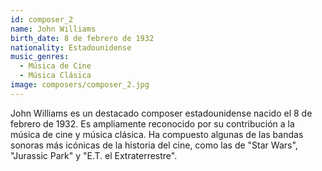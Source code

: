 ```yaml
---
id: composer_2
name: John Williams
birth_date: 8 de febrero de 1932
nationality: Estadounidense
music_genres: 
  - Música de Cine 
  - Música Clásica
image: composers/composer_2.jpg
---
```


John Williams es un destacado composer estadounidense nacido el 8 de febrero de 1932. Es ampliamente reconocido por su contribución a la música de cine y música clásica. Ha compuesto algunas de las bandas sonoras más icónicas de la historia del cine, como las de "Star Wars", "Jurassic Park" y "E.T. el Extraterrestre".
